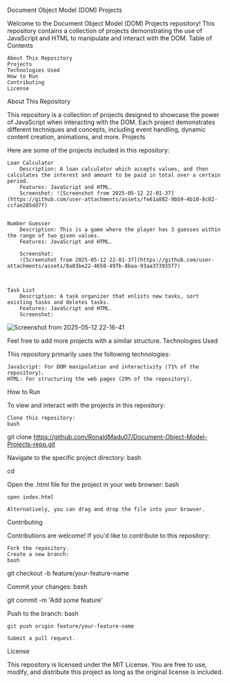 Document Object Model (DOM) Projects

Welcome to the Document Object Model (DOM) Projects repository! This repository contains a collection of projects demonstrating the use of JavaScript and HTML to manipulate and interact with the DOM.
Table of Contents

    About This Repository
    Projects
    Technologies Used
    How to Run
    Contributing
    License

About This Repository

This repository is a collection of projects designed to showcase the power of JavaScript when interacting with the DOM. Each project demonstrates different techniques and concepts, including event handling, dynamic content creation, animations, and more.
Projects

Here are some of the projects included in this repository:

    Loan Calculator
        Description: A loan calculator which accepts values, and then calculates the interest and amount to be paid in total over a certain period. 
        Features: JavaScript and HTML.
        Screenshot: ![Screenshot from 2025-05-12 22-01-37](https://github.com/user-attachments/assets/fe61a882-9bb9-4b10-8c82-ccfae285dd7f)


    Number Guesser
        Description: This is a game where the player has 3 guesses within the range of two given values.
        Features: JavaScript and HTML.

        Screenshot: 
        ![Screenshot from 2025-05-12 22-01-37](https://github.com/user-attachments/assets/8a03be22-4650-497b-8baa-93aa373935f7)



    Task List
        Description: A task organizer that enlists new tasks, sort existing tasks and deletes tasks.
        Features: JavaScript and HTML.
        Screenshot:
![Screenshot from 2025-05-12 22-16-41](https://github.com/user-attachments/assets/e3fa4640-8b93-4571-bf7b-55031cc3bd71)
 


Feel free to add more projects with a similar structure.
Technologies Used

This repository primarily uses the following technologies:

    JavaScript: For DOM manipulation and interactivity (71% of the repository).
    HTML: For structuring the web pages (29% of the repository).

How to Run

To view and interact with the projects in this repository:

    Clone this repository:
    bash

git clone https://github.com/RonaldMadu07/Document-Object-Model-Projects-repo.git

Navigate to the specific project directory:
bash

cd <project-directory>

Open the .html file for the project in your web browser:
bash

    open index.html

    Alternatively, you can drag and drop the file into your browser.

Contributing

Contributions are welcome! If you'd like to contribute to this repository:

    Fork the repository. 
    Create a new branch:
    bash

git checkout -b feature/your-feature-name

Commit your changes:
bash

git commit -m 'Add some feature'

Push to the branch:
bash

    git push origin feature/your-feature-name

    Submit a pull request.

License

This repository is licensed under the MIT License. You are free to use, modify, and distribute this project as long as the original license is included.
